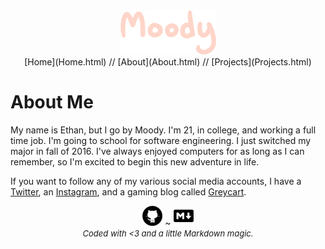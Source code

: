 <center><img src="moody.png" /></center>

<center>[Home](Home.html) // [About](About.html) // [Projects](Projects.html)</center>

<h1>About Me</h1>

My name is Ethan, but I go by Moody. I'm 21, in college, and working a full time job. I'm going to school for software engineering. I just switched my major in fall of 2016. I've always enjoyed computers for as long as I can remember, so I'm excited to begin this new adventure in life.

If you want to follow any of my various social media accounts, I have a [Twitter](twitter.com/moodyssbm), an [Instagram](instagr.am/moodyssbm), and a gaming blog called [Greycart](greycart.tumblr.com).

<center><img src="github.png" /> ~ <img src="mdown.png" /><br /><em><font size="2">Coded with <3 and a little Markdown magic.</font></em></center>